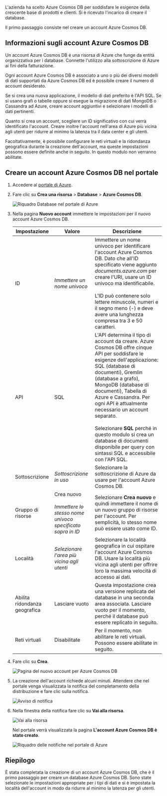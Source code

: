L'azienda ha scelto Azure Cosmos DB per soddisfare le esigenze della crescente base di prodotti e clienti. Si è ricevuto l'incarico di creare il database.

Il primo passaggio consiste nel creare un account Azure Cosmos DB.

## <a name="what-is-an-azure-cosmos-db-account"></a>Informazioni sugli account Azure Cosmos DB

Un account Azure Cosmos DB è una risorsa di Azure che funge da entità organizzativa per i database. Connette l'utilizzo alla sottoscrizione di Azure ai fini della fatturazione.

Ogni account Azure Cosmos DB è associato a uno o più dei diversi modelli di dati supportati da Azure Cosmos DB ed è possibile creare il numero di account desiderato. 

Se si crea una nuova applicazione, il modello di dati preferito è l'API SQL. Se si usano grafi o tabelle oppure si esegue la migrazione di dati MongoDB o Cassandra ad Azure, creare account aggiuntivi e selezionare i modelli di dati pertinenti.

Quanto si crea un account, scegliere un ID significativo con cui verrà identificato l'account. Creare inoltre l'account nell'area di Azure più vicina agli utenti per ridurre al minimo la latenza tra il data center e gli utenti.

Facoltativamente, è possibile configurare le reti virtuali e la ridondanza geografica durante la creazione dell'account, ma queste impostazioni possono essere definite anche in seguito. In questo modulo non verranno abilitate.

## <a name="creating-an-azure-cosmos-db-account-in-the-portal"></a>Creare un account Azure Cosmos DB nel portale

1. Accedere al [portale di Azure](https://portal.azure.com?azure-portal=true).

1. Fare clic su **Crea una risorsa** > **Database** > **Azure Cosmos DB**.
   
   ![Riquadro Database nel portale di Azure](../media-draft/2-create-nosql-db-databases-json-tutorial.png)

1. Nella pagina **Nuovo account** immettere le impostazioni per il nuovo account Azure Cosmos DB.
 
    Impostazione|Valore|Descrizione
    ---|---|---
    ID|*Immettere un nome univoco*|Immettere un nome univoco per identificare l'account Azure Cosmos DB. Dato che all'ID specificato viene aggiunto *documents.azure.com* per creare l'URI, usare un ID univoco ma identificabile.<br><br>L'ID può contenere solo lettere minuscole, numeri e il segno meno (-) e deve avere una lunghezza compresa tra 3 e 50 caratteri.
    API|SQL|L'API determina il tipo di account da creare. Azure Cosmos DB offre cinque API per soddisfare le esigenze dell'applicazione: SQL (database di documenti), Gremlin (database a grafo), MongoDB (database di documenti), Tabella di Azure e Cassandra. Per ogni API è attualmente necessario un account separato. <br><br>Selezionare **SQL** perché in questo modulo si crea un database di documenti disponibile per query con sintassi SQL e accessibile con l'API SQL.|
    Sottoscrizione|*Sottoscrizione in uso*|Selezionare la sottoscrizione di Azure da usare per l'account Azure Cosmos DB.
    Gruppo di risorse|Crea nuovo<br><br>*Immettere lo stesso nome univoco specificato sopra in ID*|Selezionare **Crea nuovo** e quindi immettere il nome di un nuovo gruppo di risorse per l'account. Per semplicità, lo stesso nome può essere usato come ID. 
    Località|*Selezionare l'area più vicina agli utenti*|Selezionare la località geografica in cui ospitare l'account Azure Cosmos DB. Usare la località più vicina agli utenti per offrire loro la massima velocità di accesso ai dati.
    Abilita ridondanza geografica| Lasciare vuoto | Questa impostazione crea una versione replicata del database in una seconda area associata. Lasciare vuoto per il momento, perché il database può essere replicato in seguito.
    Reti virtuali|Disabilitate|Per il momento, non abilitare le reti virtuali. Possono essere abilitate in seguito.

1. Fare clic su **Crea**.

    ![Pagina del nuovo account per Azure Cosmos DB](../media-draft/2-azure-cosmos-db-create-new-account.png)

1. La creazione dell'account richiede alcuni minuti. Attendere che nel portale venga visualizzata la notifica del completamento della distribuzione e fare clic sulla notifica. 

    ![Avviso di notifica](../media-draft/2-azure-cosmos-db-notification.png)

1. Nella finestra della notifica fare clic su **Vai alla risorsa**.

    ![Vai alla risorsa](../media-draft/2-azure-cosmos-db-go-to-resource.png)

    Nel portale verrà visualizzata la pagina **L'account Azure Cosmos DB è stato creato**.

    ![Riquadro delle notifiche nel portale di Azure](../media-draft/2-azure-cosmos-db-account-created.png)

## <a name="summary"></a>Riepilogo

È stata completata la creazione di un account Azure Cosmos DB, che è il primo passaggio per creare un database Azure Cosmos DB. Sono state selezionate le impostazioni appropriate per i tipi di dati e si è impostata la località dell'account in modo da ridurre al minimo la latenza per gli utenti.
